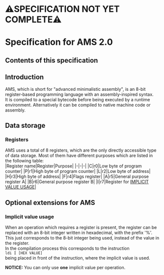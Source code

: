 # ⚠️SPECIFICATION NOT YET COMPLETE⚠️
# Specification for AMS 2.0
## Contents of this specification
## Introduction
AMS, which is short for "advanced minimalistic assembly", is an 8-bit register-based programming language with an assembly-inspired syntax.  
It is compiled to a special bytecode before being executed by a runtime environment. Alternatively it can be compiled to native machine code or assembly.  
## Data storage
### Registers
AMS uses a total of 8 registers, which are the only directly accessible type of data storage. Most of them have different purposes which are listed in the following table:  
|Register name|Register|Purpose|
|-|-|-|
|C|r0|Low byte of program counter|
|P|r1|High byte of program counter|
|L|r2|Low byte of address|
|H|r3|High byte of address|
|F|r4|Flags register|
|A|r5|General purpose register A|
|B|r6|General purpose register B|
|I|r7|Register for [IMPLICIT VALUE USAGE](#implicit-value-usage)|

## Optional extensions for AMS
### Implicit value usage
When an operation which requires a register is present, the register can be replaced with an 8-bit integer written in hexadecimal, with the prefix '%'. This just corresponds to the 8-bit integer being used, instead of the value in the register.  
In the compilation process this corresponds to the instruction  
```ldi I [HEX VALUE]```  
being placed in front of the instruction, where the implicit value is used.  
  
**NOTICE:** You can only use **one** implicit value per operation.